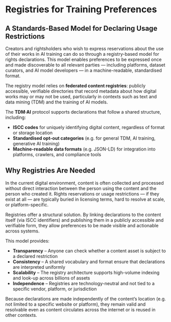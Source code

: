 # Registries for Training Preferences

## A Standards-Based Model for Declaring Usage Restrictions

Creators and rightsholders who wish to express reservations about the use of their works in AI training can do so through a registry-based model for rights declarations. This model enables preferences to be expressed once and made discoverable to all relevant parties — including platforms, dataset curators, and AI model developers — in a machine-readable, standardised format.

The registry model relies on **federated content registries**: publicly accessible, verifiable directories that record metadata about how digital works may or may not be used, particularly in contexts such as text and data mining (TDM) and the training of AI models.

The **TDM·AI** protocol supports declarations that follow a shared structure, including:

* **ISCC codes** for uniquely identifying digital content, regardless of format or storage location
* **Standardised opt-out categories** (e.g. for general TDM, AI training, generative AI training)
* **Machine-readable data formats** (e.g. JSON-LD) for integration into platforms, crawlers, and compliance tools

## Why Registries Are Needed

In the current digital environment, content is often collected and processed without direct interaction between the person using the content and the person who created it. Rights reservations or usage restrictions — if they exist at all — are typically buried in licensing terms, hard to resolve at scale, or platform-specific.

Registries offer a structural solution. By linking declarations to the content itself (via ISCC identifiers) and publishing them in a publicly accessible and verifiable form, they allow preferences to be made visible and actionable across systems.

This model provides:

* **Transparency** – Anyone can check whether a content asset is subject to a declared restriction
* **Consistency** – A shared vocabulary and format ensure that declarations are interpreted uniformly
* **Scalability** – The registry architecture supports high-volume indexing and look-up across billions of assets
* **Independence** – Registries are technology-neutral and not tied to a specific vendor, platform, or jurisdiction

Because declarations are made independently of the content’s location (e.g. not limited to a specific website or platform), they remain valid and resolvable even as content circulates across the internet or is reused in other contexts.

